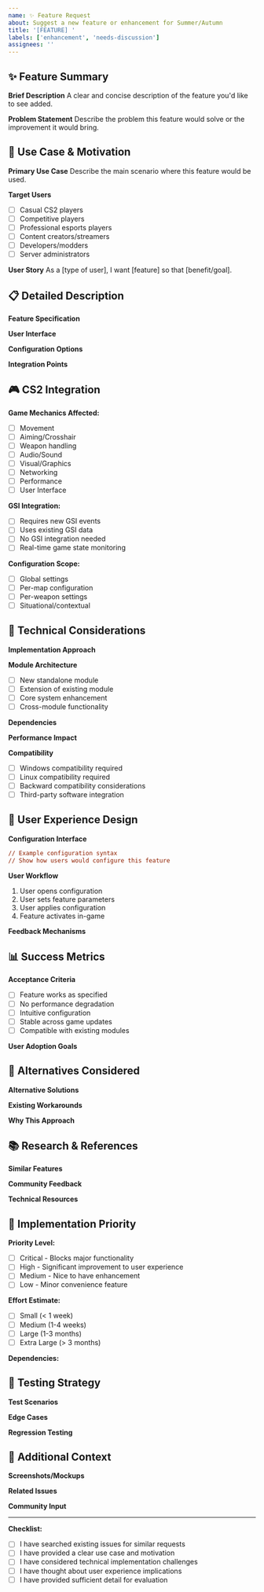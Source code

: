 ```yaml
---
name: ✨ Feature Request
about: Suggest a new feature or enhancement for Summer/Autumn
title: '[FEATURE] '
labels: ['enhancement', 'needs-discussion']
assignees: ''
---
```


## ✨ Feature Summary

**Brief Description**
A clear and concise description of the feature you'd like to see added.

**Problem Statement**
Describe the problem this feature would solve or the improvement it would bring.

## 🎯 Use Case & Motivation

**Primary Use Case**
Describe the main scenario where this feature would be used.

**Target Users**
- [ ] Casual CS2 players
- [ ] Competitive players
- [ ] Professional esports players
- [ ] Content creators/streamers
- [ ] Developers/modders
- [ ] Server administrators

**User Story**
As a [type of user], I want [feature] so that [benefit/goal].

## 📋 Detailed Description

**Feature Specification**
<!-- Provide detailed description of how the feature should work -->

**User Interface**
<!-- Describe any UI changes or new interfaces needed -->

**Configuration Options**
<!-- List any new configuration parameters or settings -->

**Integration Points**
<!-- How should this integrate with existing modules/systems -->

## 🎮 CS2 Integration

**Game Mechanics Affected:**
- [ ] Movement
- [ ] Aiming/Crosshair
- [ ] Weapon handling
- [ ] Audio/Sound
- [ ] Visual/Graphics
- [ ] Networking
- [ ] Performance
- [ ] User Interface

**GSI Integration:**
- [ ] Requires new GSI events
- [ ] Uses existing GSI data
- [ ] No GSI integration needed
- [ ] Real-time game state monitoring

**Configuration Scope:**
- [ ] Global settings
- [ ] Per-map configuration
- [ ] Per-weapon settings
- [ ] Situational/contextual

## 🔧 Technical Considerations

**Implementation Approach**
<!-- Suggest how this might be implemented technically -->

**Module Architecture**
- [ ] New standalone module
- [ ] Extension of existing module
- [ ] Core system enhancement
- [ ] Cross-module functionality

**Dependencies**
<!-- List any new dependencies or requirements -->

**Performance Impact**
<!-- Consider CPU, memory, or network impact -->

**Compatibility**
- [ ] Windows compatibility required
- [ ] Linux compatibility required
- [ ] Backward compatibility considerations
- [ ] Third-party software integration

## 🎨 User Experience Design

**Configuration Interface**
```cfg
// Example configuration syntax
// Show how users would configure this feature
```

**User Workflow**
1. User opens configuration
2. User sets feature parameters
3. User applies configuration
4. Feature activates in-game

**Feedback Mechanisms**
<!-- How will users know the feature is working -->

## 📊 Success Metrics

**Acceptance Criteria**
- [ ] Feature works as specified
- [ ] No performance degradation
- [ ] Intuitive configuration
- [ ] Stable across game updates
- [ ] Compatible with existing modules

**User Adoption Goals**
<!-- How would we measure if this feature is successful -->

## 🔄 Alternatives Considered

**Alternative Solutions**
<!-- Describe other ways to solve this problem -->

**Existing Workarounds**
<!-- Current methods users employ to achieve similar results -->

**Why This Approach**
<!-- Explain why your proposed solution is better -->

## 📚 Research & References

**Similar Features**
<!-- Link to similar implementations in other tools/games -->

**Community Feedback**
<!-- Any community discussions or requests for this feature -->

**Technical Resources**
<!-- Relevant documentation, APIs, or technical references -->

## 🎯 Implementation Priority

**Priority Level:**
- [ ] Critical - Blocks major functionality
- [ ] High - Significant improvement to user experience
- [ ] Medium - Nice to have enhancement
- [ ] Low - Minor convenience feature

**Effort Estimate:**
- [ ] Small (< 1 week)
- [ ] Medium (1-4 weeks)
- [ ] Large (1-3 months)
- [ ] Extra Large (> 3 months)

**Dependencies:**
<!-- List any features or fixes this depends on -->

## 🧪 Testing Strategy

**Test Scenarios**
<!-- How should this feature be tested -->

**Edge Cases**
<!-- What unusual situations should be considered -->

**Regression Testing**
<!-- What existing functionality needs verification -->

## 📝 Additional Context

**Screenshots/Mockups**
<!-- Visual representations of the proposed feature -->

**Related Issues**
<!-- Link any related feature requests or bug reports -->

**Community Input**
<!-- Tag community members who might be interested -->

---

**Checklist:**
- [ ] I have searched existing issues for similar requests
- [ ] I have provided a clear use case and motivation
- [ ] I have considered technical implementation challenges
- [ ] I have thought about user experience implications
- [ ] I have provided sufficient detail for evaluation